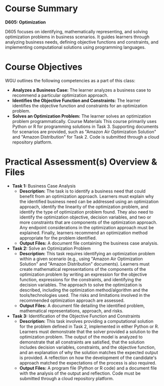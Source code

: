 # Course Summary
**D605: Optimization** 

D605 focuses on identifying, mathematically representing, and solving optimization problems in business scenarios. It guides learners through analyzing business needs, defining objective functions and constraints, and implementing computational solutions using programming languages.
# Course Objectives 
WGU outlines the following competencies as a part of this class:
- **Analyzes a Business Case:** The learner analyzes a business case to recommend a particular optimization approach.
- **Identifies the Objective Function and Constraints:** The learner identifies the objective function and constraints for an optimization problem.
- **Solves an Optimization Problem:** The learner solves an optimization problem programmatically.
Course Materials This course primarily uses Python or R for programming solutions in Task 3. Supporting documents for scenarios are provided, such as "Amazon Air Optimization Solution" and "Amazon Distribution" for Task 2. Code is submitted through a cloud repository platform.
# Practical Assessment(s) Overview & Files
- **Task 1:** Business Case Analysis
    - **Description:** The task is to identify a business need that could benefit from an optimization approach. Learners must explain why the identified business need can be addressed using an optimization approach, identify the linearity of the optimization problem, and identify the type of optimization problem found. They also need to identify the optimization objective, decision variables, and two or more constraints that are components of the optimization approach. Any endpoint considerations in the optimization approach must be explained. Finally, learners recommend an optimization method appropriate for the problem identified.
    - **Output Files:** A document file containing the business case analysis.
- **Task 2:** Solve an Optimization Problem
    - **Description:** This task requires identifying an optimization problem within a given scenario (e.g., using "Amazon Air Optimization Solution" and "Amazon Distribution" documents). Learners must create mathematical representations of the components of the optimization problem by writing an expression for the objective function, expressions for the constraints, and identifying the decision variables. The approach to solve the optimization is described, including the optimization method/algorithm and the tools/technologies used. The risks and limitations involved in the recommended optimization approach are assessed.
    - **Output Files:** A document file detailing the identified problem, mathematical representations, approach, and risks.
- **Task 3:** Identification of the Objective Function and Constraints
    - **Description:** This task involves providing a computational solution for the problem defined in Task 2, implemented in either Python or R. Learners must demonstrate that the solver provided a solution to the optimization problem. The output of the model is analyzed to demonstrate that all constraints are satisfied, that the solution includes decision variables, constraints, and the objective function, and an explanation of why the solution matches the expected output is provided. A reflection on how the development of the candidate's approach matched the expectations of the process is also required.
    - **Output Files:** A program file (Python or R code) and a document file with the analysis of the output and reflection. Code must be submitted through a cloud repository platform.
